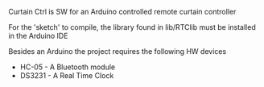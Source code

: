 Curtain Ctrl is SW for an Arduino controlled remote curtain controller 

For the 'sketch' to compile, the library found in lib/RTClib must be
installed in the Arduino IDE


Besides an Arduino the project requires the following HW devices

  * HC-05 - A Bluetooth module
  * DS3231 - A Real Time Clock



